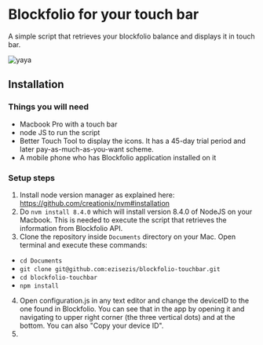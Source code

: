 # Blockfolio for your touch bar
A simple script that retrieves your blockfolio balance and displays it in touch bar.

![yaya](https://github.com/ezisezis/blockfolio-touchbar/blob/master/touchbar.png)
## Installation
### Things you will need
 - Macbook Pro with a touch bar
 - node JS to run the script
 - Better Touch Tool to display the icons. It has a 45-day trial period and later pay-as-much-as-you-want scheme.
 - A mobile phone who has Blockfolio application installed on it

 ### Setup steps
1. Install node version manager as explained here: https://github.com/creationix/nvm#installation
2. Do ```nvm install 8.4.0``` which will install version 8.4.0 of NodeJS on your Macbook. This is needed to execute the script that retrieves the information from Blockfolio API.
3. Clone the repository inside ```Documents``` directory on your Mac. Open terminal and execute these commands:
 - ```cd Documents```
 - ```git clone git@github.com:ezisezis/blockfolio-touchbar.git```
 - ```cd blockfolio-touchbar```
 - ```npm install```
4.  Open configuration.js in any text editor and change the deviceID to the one found in Blockfolio. You can see that in the app by opening it and navigating to upper right corner (the three vertical dots) and at the bottom. You can also "Copy your device ID".
5.  
